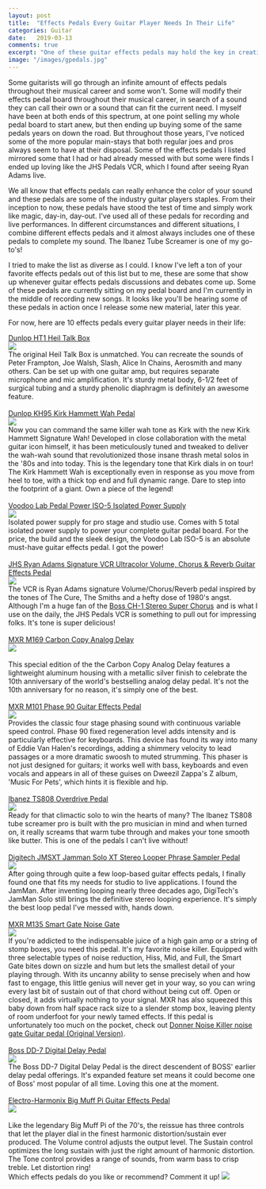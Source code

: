```yaml
---
layout: post
title:  "Effects Pedals Every Guitar Player Needs In Their Life"
categories: Guitar
date:   2019-03-13
comments: true
excerpt: "One of these guitar effects pedals may hold the key in creating your very own signature sound."
image: "/images/gpedals.jpg"
---
```


Some guitarists will go through an infinite amount of effects pedals throughout their musical career and some won't. Some will modify their 
effects pedal board throughout their musical career, in search of a sound they can call their own or a sound that can fit the current need.
I myself have been at both ends of this spectrum, at one point selling my whole pedal board to start anew, but then ending up buying some of
the same pedals years on down the road. But throughout those years, I've noticed some of the more popular main-stays that both regular joes
and pros always seem to have at their disposal. Some of the effects pedals I listed mirrored some that I had or had already messed with but some were 
finds I ended up loving like the JHS Pedals VCR, which I found after seeing Ryan Adams live. 

We all know that effects pedals can really enhance the color of your sound and these pedals are some of the industry guitar players staples.
From their inception to now, these pedals have stood the test of time and simply work like magic, day-in, day-out. I've used all of these pedals
for recording and live performances. In different circumstances and different situations, I combine different effects pedals and it almost always includes one
of these pedals to complete my sound. The Ibanez Tube Screamer is one of my go-to's!

I tried to make the list as diverse as I could. I know I've left a ton of your favorite effects pedals out of this list but to me, these are some 
that show up whenever guitar effects pedals discussions and debates come up. Some of these pedals are currently sitting on my pedal board and 
I'm currently in the middle of recording new songs. It looks like you'll be hearing some of these pedals in action once I release some new material, 
later this year. 

For now, here are 10 effects pedals every guitar player needs in their life:

<a target="_blank" href="https://www.amazon.com/gp/product/B0002D0EMY/ref=as_li_tl?ie=UTF8&camp=1789&creative=9325&creativeASIN=B0002D0EMY&linkCode=as2&tag=ftlg03-20&linkId=4a3df9090f1a8fb17726fb71a1465e6d">Dunlop HT1 Heil Talk Box</a><img src="//ir-na.amazon-adsystem.com/e/ir?t=ftlg03-20&l=am2&o=1&a=B0002D0EMY" width="1" height="1" border="0" alt="" style="border:none !important; margin:0px !important;" />
<br />
<a target="_blank"  href="https://www.amazon.com/gp/product/B0002D0EMY/ref=as_li_tl?ie=UTF8&camp=1789&creative=9325&creativeASIN=B0002D0EMY&linkCode=as2&tag=ftlg03-20&linkId=c1f00b47cd702e4bfa94a29a73bd54b4"><img border="0" src="//ws-na.amazon-adsystem.com/widgets/q?_encoding=UTF8&MarketPlace=US&ASIN=B0002D0EMY&ServiceVersion=20070822&ID=AsinImage&WS=1&Format=_SL250_&tag=ftlg03-20" ></a><img src="//ir-na.amazon-adsystem.com/e/ir?t=ftlg03-20&l=am2&o=1&a=B0002D0EMY" width="1" height="1" border="0" alt="" style="border:none !important; margin:0px !important;" />
<br />
The original Heil Talk Box is unmatched. You can recreate the sounds of Peter Frampton, Joe Walsh, Slash, Alice In Chains, Aerosmith and many others. Can be set up with one guitar amp, but requires separate microphone and mic amplification. It's sturdy metal body, 6-1/2 feet of surgical tubing and a sturdy phenolic diaphragm is definitely an awesome feature.
<br /><br />
<a target="_blank" href="https://www.amazon.com/gp/product/B004ETMV4G/ref=as_li_tl?ie=UTF8&camp=1789&creative=9325&creativeASIN=B004ETMV4G&linkCode=as2&tag=ftlg03-20&linkId=775439990f5cb71e5571d43a625dd81a">Dunlop KH95 Kirk Hammett Wah Pedal</a><img src="//ir-na.amazon-adsystem.com/e/ir?t=ftlg03-20&l=am2&o=1&a=B004ETMV4G" width="1" height="1" border="0" alt="" style="border:none !important; margin:0px !important;" />
<br />
<a target="_blank"  href="https://www.amazon.com/gp/product/B06XZX6HPJ/ref=as_li_tl?ie=UTF8&camp=1789&creative=9325&creativeASIN=B06XZX6HPJ&linkCode=as2&tag=ftlg03-20&linkId=95f1e751a73d83a4ba5680288429744e"><img border="0" src="//ws-na.amazon-adsystem.com/widgets/q?_encoding=UTF8&MarketPlace=US&ASIN=B06XZX6HPJ&ServiceVersion=20070822&ID=AsinImage&WS=1&Format=_SL250_&tag=ftlg03-20" ></a><img src="//ir-na.amazon-adsystem.com/e/ir?t=ftlg03-20&l=am2&o=1&a=B06XZX6HPJ" width="1" height="1" border="0" alt="" style="border:none !important; margin:0px !important;" />
<br />
Now you can command the same killer wah tone as Kirk with the new Kirk Hammett Signature Wah! Developed in close collaboration with the metal guitar icon himself, it has been meticulously tuned and tweaked to deliver the wah-wah sound that revolutionized those insane thrash metal solos in the '80s and into today. This is the legendary tone that Kirk dials in on tour! The Kirk Hammett Wah is exceptionally even in response as you move from heel to toe, with a thick top end and full dynamic range. Dare to step into the footprint of a giant. Own a piece of the legend!
<br /><br />
<a target="_blank" href="https://www.amazon.com/gp/product/B003H91JDS/ref=as_li_tl?ie=UTF8&camp=1789&creative=9325&creativeASIN=B003H91JDS&linkCode=as2&tag=ftlg03-20&linkId=b49c6d6cd2eb8843cf589f5ea9c2eeb0">Voodoo Lab Pedal Power ISO-5 Isolated Power Supply</a><img src="//ir-na.amazon-adsystem.com/e/ir?t=ftlg03-20&l=am2&o=1&a=B003H91JDS" width="1" height="1" border="0" alt="" style="border:none !important; margin:0px !important;" />
<br />
<a target="_blank"  href="https://www.amazon.com/gp/product/B003H91JDS/ref=as_li_tl?ie=UTF8&camp=1789&creative=9325&creativeASIN=B003H91JDS&linkCode=as2&tag=ftlg03-20&linkId=bdfcd3b79bd2101c1ed4e68134da89b7"><img border="0" src="//ws-na.amazon-adsystem.com/widgets/q?_encoding=UTF8&MarketPlace=US&ASIN=B003H91JDS&ServiceVersion=20070822&ID=AsinImage&WS=1&Format=_SL250_&tag=ftlg03-20" ></a><img src="//ir-na.amazon-adsystem.com/e/ir?t=ftlg03-20&l=am2&o=1&a=B003H91JDS" width="1" height="1" border="0" alt="" style="border:none !important; margin:0px !important;" />
<br />
Isolated power supply for pro stage and studio use. Comes with 5 total isolated power supply to power your complete guitar pedal board. For the price, the build and the sleek design, the Voodoo Lab ISO-5 is an absolute must-have guitar effects pedal. I got the power!
<br /><br />
<a target="_blank" href="https://www.amazon.com/gp/product/B06X964QKG/ref=as_li_tl?ie=UTF8&camp=1789&creative=9325&creativeASIN=B06X964QKG&linkCode=as2&tag=ftlg03-20&linkId=ecab0b38cb6820072dc5063bd0293a23">JHS Ryan Adams Signature VCR Ultracolor Volume, Chorus &amp; Reverb Guitar Effects Pedal</a><img src="//ir-na.amazon-adsystem.com/e/ir?t=ftlg03-20&l=am2&o=1&a=B06X964QKG" width="1" height="1" border="0" alt="" style="border:none !important; margin:0px !important;" />
<br />
<a target="_blank"  href="https://www.amazon.com/gp/product/B06X964QKG/ref=as_li_tl?ie=UTF8&camp=1789&creative=9325&creativeASIN=B06X964QKG&linkCode=as2&tag=ftlg03-20&linkId=e92c185e2697be8ee76ec0598e22c7d2"><img border="0" src="//ws-na.amazon-adsystem.com/widgets/q?_encoding=UTF8&MarketPlace=US&ASIN=B06X964QKG&ServiceVersion=20070822&ID=AsinImage&WS=1&Format=_SL250_&tag=ftlg03-20" ></a><img src="//ir-na.amazon-adsystem.com/e/ir?t=ftlg03-20&l=am2&o=1&a=B06X964QKG" width="1" height="1" border="0" alt="" style="border:none !important; margin:0px !important;" />
<br />
The VCR is Ryan Adams signature Volume/Chorus/Reverb pedal inspired by the tones of The Cure, The Smiths and a hefty dose of 1980's angst. Although I'm a huge fan of the <a target="_blank" href="https://www.amazon.com/gp/product/B0002CZV78/ref=as_li_tl?ie=UTF8&camp=1789&creative=9325&creativeASIN=B0002CZV78&linkCode=as2&tag=ftlg03-20&linkId=e937aa4867da42d7bffa7deea804bb5f">Boss CH-1 Stereo Super Chorus</a><img src="//ir-na.amazon-adsystem.com/e/ir?t=ftlg03-20&l=am2&o=1&a=B0002CZV78" width="1" height="1" border="0" alt="" style="border:none !important; margin:0px !important;" /> and is what I use on the daily, the JHS Pedals VCR is something to pull out for impressing folks. It's tone is super delicious!
<br /><br />
<a target="_blank" href="https://www.amazon.com/gp/product/B0016ZZKJO/ref=as_li_tl?ie=UTF8&camp=1789&creative=9325&creativeASIN=B0016ZZKJO&linkCode=as2&tag=ftlg03-20&linkId=bb983847a89ff2a6c76bde745f16d3d9">MXR M169 Carbon Copy Analog Delay</a><img src="//ir-na.amazon-adsystem.com/e/ir?t=ftlg03-20&l=am2&o=1&a=B0016ZZKJO" width="1" height="1" border="0" alt="" style="border:none !important; margin:0px !important;" />
<br />
<a target="_blank"  href="https://www.amazon.com/gp/product/B0016ZZKJO/ref=as_li_tl?ie=UTF8&camp=1789&creative=9325&creativeASIN=B0016ZZKJO&linkCode=as2&tag=ftlg03-20&linkId=95cd7bfd23a9b3e58c0704e4078caa7c"><img border="0" src="//ws-na.amazon-adsystem.com/widgets/q?_encoding=UTF8&MarketPlace=US&ASIN=B0016ZZKJO&ServiceVersion=20070822&ID=AsinImage&WS=1&Format=_SL250_&tag=ftlg03-20" ></a><img src="//ir-na.amazon-adsystem.com/e/ir?t=ftlg03-20&l=am2&o=1&a=B0016ZZKJO" width="1" height="1" border="0" alt="" style="border:none !important; margin:0px !important;" />
<br />  
This special edition of the the Carbon Copy Analog Delay features a lightweight aluminum housing with a metallic silver finish to celebrate the 10th anniversary of the world's bestselling analog delay pedal. It's not the 10th anniversary for no reason, it's simply one of the best. 
<br /><br />
<a target="_blank" href="https://www.amazon.com/gp/product/B0002GX6V2/ref=as_li_tl?ie=UTF8&camp=1789&creative=9325&creativeASIN=B0002GX6V2&linkCode=as2&tag=ftlg03-20&linkId=fc44bfe072b51b659029c6bacd81b2bd">MXR M101 Phase 90 Guitar Effects Pedal</a><img src="//ir-na.amazon-adsystem.com/e/ir?t=ftlg03-20&l=am2&o=1&a=B0002GX6V2" width="1" height="1" border="0" alt="" style="border:none !important; margin:0px !important;" />
<br />
<a target="_blank"  href="https://www.amazon.com/gp/product/B0002GX6V2/ref=as_li_tl?ie=UTF8&camp=1789&creative=9325&creativeASIN=B0002GX6V2&linkCode=as2&tag=ftlg03-20&linkId=c2ad36d413d1c24759fdde06f097103b"><img border="0" src="//ws-na.amazon-adsystem.com/widgets/q?_encoding=UTF8&MarketPlace=US&ASIN=B0002GX6V2&ServiceVersion=20070822&ID=AsinImage&WS=1&Format=_SL250_&tag=ftlg03-20" ></a><img src="//ir-na.amazon-adsystem.com/e/ir?t=ftlg03-20&l=am2&o=1&a=B0002GX6V2" width="1" height="1" border="0" alt="" style="border:none !important; margin:0px !important;" />
<br />
Provides the classic four stage phasing sound with continuous variable speed control. Phase 90 fixed regeneration level adds intensity and is particularly effective for keyboards. This device has found its way into many of Eddie Van Halen's recordings, adding a shimmery velocity to lead passages or a more dramatic swoosh to muted strumming. This phaser is not just designed for guitars; it works well with bass, keyboards and even vocals and appears in all of these guises on Dweezil Zappa's Z album, 'Music For Pets', which hints it is flexible and hip.
<br /><br />
<a target="_blank" href="https://www.amazon.com/gp/product/B000T4SI1K/ref=as_li_tl?ie=UTF8&camp=1789&creative=9325&creativeASIN=B000T4SI1K&linkCode=as2&tag=ftlg03-20&linkId=843544860411569fbe37b42907106478">Ibanez TS808 Overdrive Pedal</a><img src="//ir-na.amazon-adsystem.com/e/ir?t=ftlg03-20&l=am2&o=1&a=B000T4SI1K" width="1" height="1" border="0" alt="" style="border:none !important; margin:0px !important;" />
<br />
<a target="_blank"  href="https://www.amazon.com/gp/product/B000T4SI1K/ref=as_li_tl?ie=UTF8&camp=1789&creative=9325&creativeASIN=B000T4SI1K&linkCode=as2&tag=ftlg03-20&linkId=345bfb0bd629c9e6343be132371720b4"><img border="0" src="//ws-na.amazon-adsystem.com/widgets/q?_encoding=UTF8&MarketPlace=US&ASIN=B000T4SI1K&ServiceVersion=20070822&ID=AsinImage&WS=1&Format=_SL250_&tag=ftlg03-20" ></a><img src="//ir-na.amazon-adsystem.com/e/ir?t=ftlg03-20&l=am2&o=1&a=B000T4SI1K" width="1" height="1" border="0" alt="" style="border:none !important; margin:0px !important;" />
<br />
Ready for that climactic solo to win the hearts of many? The Ibanez TS808 tube screamer pro is built with the pro musician in mind and when turned on, it really screams that warm tube through and makes your tone smooth like butter. This is one of the pedals I can't live without!
<br /><br />
<a target="_blank" href="https://www.amazon.com/gp/product/B009QU3MKK/ref=as_li_tl?ie=UTF8&camp=1789&creative=9325&creativeASIN=B009QU3MKK&linkCode=as2&tag=ftlg03-20&linkId=7cdab6152aab75cc0aa5bc4cae0631ef">Digitech JMSXT Jamman Solo XT Stereo Looper Phrase Sampler Pedal</a><img src="//ir-na.amazon-adsystem.com/e/ir?t=ftlg03-20&l=am2&o=1&a=B009QU3MKK" width="1" height="1" border="0" alt="" style="border:none !important; margin:0px !important;" />
<br />
<a target="_blank"  href="https://www.amazon.com/gp/product/B009QU3MKK/ref=as_li_tl?ie=UTF8&camp=1789&creative=9325&creativeASIN=B009QU3MKK&linkCode=as2&tag=ftlg03-20&linkId=eb79fa2d24d2c87e66b9bf428ada94e6"><img border="0" src="//ws-na.amazon-adsystem.com/widgets/q?_encoding=UTF8&MarketPlace=US&ASIN=B009QU3MKK&ServiceVersion=20070822&ID=AsinImage&WS=1&Format=_SL250_&tag=ftlg03-20" ></a><img src="//ir-na.amazon-adsystem.com/e/ir?t=ftlg03-20&l=am2&o=1&a=B009QU3MKK" width="1" height="1" border="0" alt="" style="border:none !important; margin:0px !important;" />
<br />
After going through quite a few loop-based guitar effects pedals, I finally found one that fits my needs for studio to live applications. I found the JamMan. After inventing looping nearly three decades ago, DigiTech's JamMan Solo still brings the definitive stereo looping experience. It's simply the best loop pedal I've messed with, hands down.
<br /><br />
<a target="_blank" href="https://www.amazon.com/gp/product/B0002E52MK/ref=as_li_tl?ie=UTF8&camp=1789&creative=9325&creativeASIN=B0002E52MK&linkCode=as2&tag=ftlg03-20&linkId=31c74bd383db7c9518068e8a478bb6d1">MXR M135 Smart Gate Noise Gate</a><img src="//ir-na.amazon-adsystem.com/e/ir?t=ftlg03-20&l=am2&o=1&a=B0002E52MK" width="1" height="1" border="0" alt="" style="border:none !important; margin:0px !important;" />
<br />
<a target="_blank"  href="https://www.amazon.com/gp/product/B0002E52MK/ref=as_li_tl?ie=UTF8&camp=1789&creative=9325&creativeASIN=B0002E52MK&linkCode=as2&tag=ftlg03-20&linkId=9919d121044e0a5237831b684d76156e"><img border="0" src="//ws-na.amazon-adsystem.com/widgets/q?_encoding=UTF8&MarketPlace=US&ASIN=B0002E52MK&ServiceVersion=20070822&ID=AsinImage&WS=1&Format=_SL250_&tag=ftlg03-20" ></a><img src="//ir-na.amazon-adsystem.com/e/ir?t=ftlg03-20&l=am2&o=1&a=B0002E52MK" width="1" height="1" border="0" alt="" style="border:none !important; margin:0px !important;" />
<br />
If you're addicted to the indispensable juice of a high gain amp or a string of stomp boxes, you need this pedal. It's my favorite noise killer. Equipped with three selectable types of noise reduction, Hiss, Mid, and Full, the Smart Gate bites down on sizzle and hum but lets the smallest detail of your playing through. With its uncanny ability to sense precisely when and how fast to engage, this little genius will never get in your way, so you can wring every last bit of sustain out of that chord without being cut off. Open or closed, it adds virtually nothing to your signal. MXR has also squeezed this baby down from half space rack size to a slender stomp box, leaving plenty of room underfoot for your newly tamed effects. If this pedal is unfortunately too much on the pocket, check out <a target="_blank" href="https://www.amazon.com/gp/product/B01I5KKJNY/ref=as_li_tl?ie=UTF8&camp=1789&creative=9325&creativeASIN=B01I5KKJNY&linkCode=as2&tag=ftlg03-20&linkId=baf383278a48413fa744a6e5825ec772">Donner Noise Killer noise gate Guitar pedal (Original Version)</a><img src="//ir-na.amazon-adsystem.com/e/ir?t=ftlg03-20&l=am2&o=1&a=B01I5KKJNY" width="1" height="1" border="0" alt="" style="border:none !important; margin:0px !important;" />.
<br /><br />
<a target="_blank" href="https://www.amazon.com/gp/product/B00186L9X2/ref=as_li_tl?ie=UTF8&camp=1789&creative=9325&creativeASIN=B00186L9X2&linkCode=as2&tag=ftlg03-20&linkId=cf9ed4394047d8a0cc0452081201eee2">Boss DD-7 Digital Delay Pedal</a><img src="//ir-na.amazon-adsystem.com/e/ir?t=ftlg03-20&l=am2&o=1&a=B00186L9X2" width="1" height="1" border="0" alt="" style="border:none !important; margin:0px !important;" />
<br />
<a target="_blank"  href="https://www.amazon.com/gp/product/B00186L9X2/ref=as_li_tl?ie=UTF8&camp=1789&creative=9325&creativeASIN=B00186L9X2&linkCode=as2&tag=ftlg03-20&linkId=25414bb90af9f717e6a6c12ef8851ce8"><img border="0" src="//ws-na.amazon-adsystem.com/widgets/q?_encoding=UTF8&MarketPlace=US&ASIN=B00186L9X2&ServiceVersion=20070822&ID=AsinImage&WS=1&Format=_SL250_&tag=ftlg03-20" ></a><img src="//ir-na.amazon-adsystem.com/e/ir?t=ftlg03-20&l=am2&o=1&a=B00186L9X2" width="1" height="1" border="0" alt="" style="border:none !important; margin:0px !important;" />
<br />
The Boss DD-7 Digital Delay Pedal is the direct descendent of BOSS' earlier delay pedal offerings. It's expanded feature set means it could become one of Boss' most popular of all time. Loving this one at the moment.
<br /><br />
<a target="_blank" href="https://www.amazon.com/gp/product/B000BQTCDO/ref=as_li_tl?ie=UTF8&camp=1789&creative=9325&creativeASIN=B000BQTCDO&linkCode=as2&tag=ftlg03-20&linkId=554752240458c6cbfa1d7e888560018c">Electro-Harmonix Big Muff Pi Guitar Effects Pedal</a><img src="//ir-na.amazon-adsystem.com/e/ir?t=ftlg03-20&l=am2&o=1&a=B000BQTCDO" width="1" height="1" border="0" alt="" style="border:none !important; margin:0px !important;" />
<br />
<a target="_blank"  href="https://www.amazon.com/gp/product/B000BQTCDO/ref=as_li_tl?ie=UTF8&camp=1789&creative=9325&creativeASIN=B000BQTCDO&linkCode=as2&tag=ftlg03-20&linkId=1b82c2264dddc1e46520a96acc220311"><img border="0" src="//ws-na.amazon-adsystem.com/widgets/q?_encoding=UTF8&MarketPlace=US&ASIN=B000BQTCDO&ServiceVersion=20070822&ID=AsinImage&WS=1&Format=_SL250_&tag=ftlg03-20" ></a><img src="//ir-na.amazon-adsystem.com/e/ir?t=ftlg03-20&l=am2&o=1&a=B000BQTCDO" width="1" height="1" border="0" alt="" style="border:none !important; margin:0px !important;" />  
<br />
Like the legendary Big Muff Pi of the 70's, the reissue has three controls that let the player dial in the finest harmonic distortion/sustain ever produced. The Volume control adjusts the output level. The Sustain control optimizes the long sustain with just the right amount of harmonic distortion. The Tone control provides a range of sounds, from warm bass to crisp treble. Let distortion ring!
<br />
Which effects pedals do you like or recommend? Comment it up!
<a target="blank" href="https://click.linksynergy.com/link?id=yFSmrAC1uMU&offerid=501669.287356600&type=2&murl=http%3A%2F%2Fen-us.sennheiser.com%2Fpcv-05" rel="nofollow"><IMG border=0 src="https://en-us.sennheiser.com/images/2075/all/square/8341/PCV_05.jpg"></a><IMG border=0 width=1 height=1 src="https://ad.linksynergy.com/fs-bin/show?id=yFSmrAC1uMU&bids=501669.287356600&type=2&subid=0">
